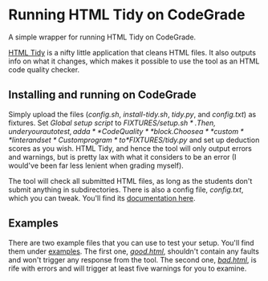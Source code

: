 # Running HTML Tidy on CodeGrade
A simple wrapper for running HTML Tidy on CodeGrade.

[HTML Tidy](https://www.html-tidy.org/) is a nifty little application that cleans HTML files. It also outputs info on what it changes, which makes it possible to use the tool as an HTML code quality checker.

## Installing and running on CodeGrade

Simply upload the files (*config.sh*, *install-tidy.sh*, *tidy.py*, and *config.txt*) as fixtures. Set *Global setup script* to *$FIXTURES/setup.sh*. Then, under your auto test, add a **Code Quality** block. Choose a **custom** linter and set *Custom program* to *$FIXTURES/tidy.py* and set up deduction scores as you wish. HTML Tidy, and hence the tool will only output errors and warnings, but is pretty lax with what it considers to be an error (I would've been far less lenient when grading myself).

The tool will check all submitted HTML files, as long as the students don't submit anything in subdirectories. There is also a config file, *config.txt*, which you can tweak. You'll find its [documentation here](http://api.html-tidy.org/tidy/quickref_5.0.0.html).

## Examples

There are two example files that you can use to test your setup. You'll find them under [examples](examples). The first one, *[good.html](examples/good.html)*, shouldn't contain any faults and won't trigger any response from the tool. The second one, *[bad.html](examples/bad.html)*, is rife with errors and will trigger at least five warnings for you to examine.